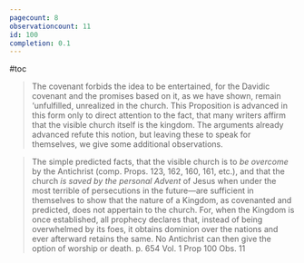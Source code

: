 ```yaml
---
pagecount: 8
observationcount: 11
id: 100
completion: 0.1
---
```

#toc

>The covenant forbids the idea to be entertained, for the Davidic covenant and the promises based on it, as we have shown, remain ‘unfulfilled, unrealized in the church. This Proposition is advanced in this form only to direct attention to the fact, that many writers affirm that the visible church itself is the kingdom. The arguments already advanced refute this notion, but leaving these to speak for themselves, we give some additional observations.

>The simple predicted facts, that the visible church is to *be overcome* by the Antichrist (comp. Props. 123, 162, 160, 161, etc.), and that the church *is saved by the personal Advent* of Jesus when under the most terrible of persecutions in the future—are sufficient in themselves to show that the nature of a Kingdom, as covenanted and predicted, does not appertain to the church. For, when the Kingdom is once established, all prophecy declares that, instead of being overwhelmed by its foes, it obtains dominion over the nations and ever afterward retains the same. No Antichrist can then give the option of worship or death.
>p. 654 Vol. 1 Prop 100 Obs. 11

